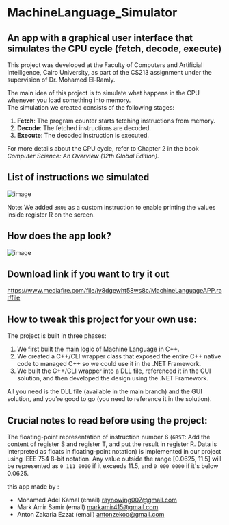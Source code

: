 
# MachineLanguage_Simulator

## An app with a graphical user interface that simulates the CPU cycle (fetch, decode, execute)

This project was developed at the Faculty of Computers and Artificial Intelligence, Cairo University, as part of the CS213 assignment under the supervision of Dr. Mohamed El-Ramly.

The main idea of this project is to simulate what happens in the CPU whenever you load something into memory.  
The simulation we created consists of the following stages:
1. **Fetch**: The program counter starts fetching instructions from memory.
2. **Decode**: The fetched instructions are decoded.
3. **Execute**: The decoded instruction is executed.

For more details about the CPU cycle, refer to Chapter 2 in the book *Computer Science: An Overview (12th Global Edition).*

## List of instructions we simulated 
![image](https://github.com/user-attachments/assets/c4406683-0a08-411a-a5b6-7ef02289c0b5)

Note: We added `3R00` as a custom instruction to enable printing the values inside register R on the screen.

## How does the app look?
![image](https://github.com/user-attachments/assets/060adbff-981d-4ee2-8ced-b2d48b579851)

## Download link if you want to try it out
https://www.mediafire.com/file/iy8dgewht58ws8c/MachineLanguageAPP.rar/file

## How to tweak this project for your own use:
The project is built in three phases:
1. We first built the main logic of Machine Language in C++.
2. We created a C++/CLI wrapper class that exposed the entire C++ native code to managed C++ so we could use it in the .NET Framework.
3. We built the C++/CLI wrapper into a DLL file, referenced it in the GUI solution, and then developed the design using the .NET Framework.

All you need is the DLL file (available in the main branch) and the GUI solution, and you're good to go (you need to reference it in the solution).

## Crucial notes to read before using the project:
The floating-point representation of instruction number 6 (`6RST`: Add the content of register S and register T, and put the result in register R. Data is interpreted as floats in floating-point notation) is implemented in our project using IEEE 754 8-bit notation. Any value outside the range [0.0625, 11.5] will be represented as `0 111 0000` if it exceeds 11.5, and `0 000 0000` if it's below 0.0625.


this app made by :
* Mohamed Adel Kamal (email) raynowing007@gmail.com
* Mark Amir Samir (email) markamir415@gmail.com
* Anton Zakaria Ezzat (email) antonzekoo@gmail.com

